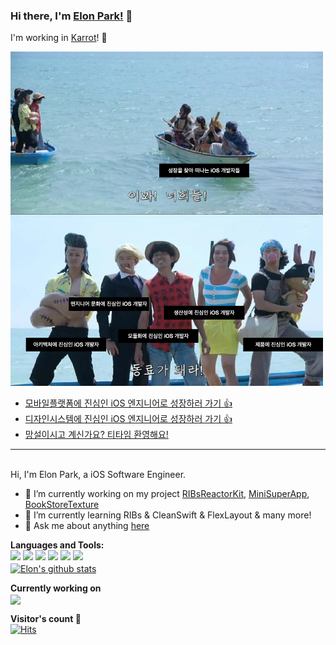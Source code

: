 ### Hi there, I'm [Elon Park!](https://elonpark.github.io) 👋
I'm working in [Karrot](https://github.com/daangn)! :carrot:

<img src="https://github.com/GeekTree0101/Geektree0101/blob/master/hire.png" width=500pt />

- [모바일플랫폼에 진심인 iOS 엔지니어로 성장하러 가기 👍](https://team.daangn.com/jobs/5282170003/)
- [디자인시스템에 진심인 iOS 엔지니어로 성장하러 가기 👍](https://team.daangn.com/jobs/5296539003/)
- [망설이시고 계신가요? 티타임 환영해요!](https://www.linkedin.com/in/hyeonsu-ha-7ba02b112/)

---
<br />
Hi, I'm Elon Park, a iOS Software Engineer.

- 🔭 I’m currently working on my project [RIBsReactorKit](https://github.com/ElonPark/RIBsReactorKit), [MiniSuperApp](https://github.com/ElonPark/MiniSuperApp), [BookStoreTexture](https://github.com/ElonPark/BookStoreTexture)
- 🌱 I’m currently learning RIBs & CleanSwift & FlexLayout & many more!
- 💬 Ask me about anything [here](https://github.com/ElonPark/ElonPark/issues)

**Languages and Tools:**  
<code><img height="20" src="https://img.shields.io/badge/iOS-000000?style=flat-squaree&logo=Apple&logoColor=white"></code>
<code><img height="20" src="https://img.shields.io/badge/Swift-FA7343?style=flat-squaree&logo=Swift&logoColor=white"></code>
<code><img height="20" src="https://img.shields.io/badge/RxSwift-B7178c?style=flat-squaree&logo=ReactiveX&logoColor=white"></code>
<code><img height="20" src="https://img.shields.io/badge/Python-3776AB?style=flat-squaree&logo=Python&logoColor=white"></code>
<code><img height="20" src="https://img.shields.io/badge/Ruby-CC342D?style=flat-squaree&logo=Ruby&logoColor=white"></code>
<code><img height="20" src="https://img.shields.io/badge/Java-007396?style=flat-squaree&logo=Java&logoColor=white"></code>
<br />
<a href="https://github.com/anuraghazra/github-readme-stats">
  <img align="center" src="https://github-readme-stats.vercel.app/api?username=ElonPark&show_icons=true&theme=radical&line_height=27&count_private=true" alt="Elon's github stats" />
</a>
<br />

**Currently working on**    
<a href="https://github.com/ElonPark/RIBsReactorKit">
  <img align="center" src="https://github-readme-stats.vercel.app/api/pin/?username=ElonPark&repo=RIBsReactorKit&theme=radical" />
</a> 

**Visitor's count :eyes:**  
[![Hits](https://hits.seeyoufarm.com/api/count/incr/badge.svg?url=https%3A%2F%2Fgithub.com%2FElonPark&count_bg=%23FA7343&title_bg=%23555555&icon=github.svg&icon_color=%23E7E7E7&title=hits&edge_flat=false)](https://hits.seeyoufarm.com)
